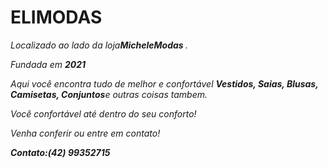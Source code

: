 
<p><b><h1>ELIMODAS</b> </h1>
<p><i>Localizado ao lado da loja<b>MicheleModas </b>.
<p><i>Fundada em <b>2021</b><p><i>Aqui você encontra tudo de melhor e confortável <b> Vestidos, Saias, Blusas, 
Camisetas, Conjuntos</b>e outras coisas tambem.
<p><i>Você confortável até dentro do seu conforto!
<p><i>Venha conferir ou entre em contato!<p><b>Contato:(42) 99352715

